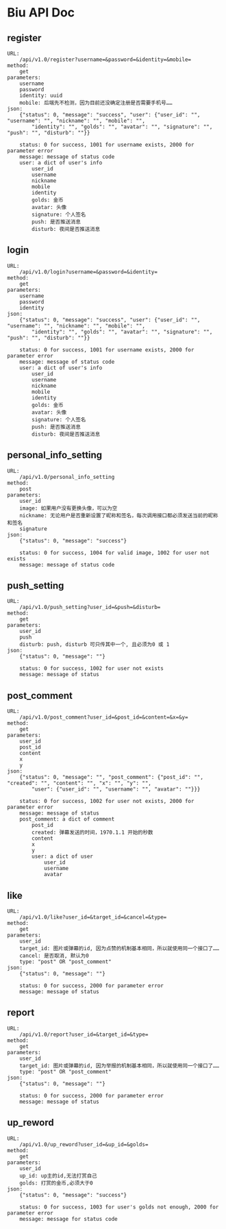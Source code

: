 Biu API Doc
===

register
---
    URL:
        /api/v1.0/register?username=&password=&identity=&mobile=
    method:
        get
    parameters:
        username
        password
        identity: uuid
        mobile: 后端先不检测，因为目前还没确定注册是否需要手机号……
    json:
        {"status": 0, "message": "success", "user": {"user_id": "", "username": "", "nickname": "", "mobile": "",
            "identity": "", "golds": "", "avatar": "", "signature": "", "push": "", "disturb": ""}}
            
        status: 0 for success, 1001 for username exists, 2000 for parameter error
        message: message of status code
        user: a dict of user's info
            user_id
            username
            nickname
            mobile
            identity
            golds: 金币
            avatar: 头像
            signature: 个人签名
            push: 是否推送消息
            disturb: 夜间是否推送消息
            
login
---
    URL:
        /api/v1.0/login?username=&password=&identity=
    method:
        get
    parameters:
        username
        password
        identity
    json:
        {"status": 0, "message": "success", "user": {"user_id": "", "username": "", "nickname": "", "mobile": "",
            "identity": "", "golds": "", "avatar": "", "signature": "", "push": "", "disturb": ""}}
            
        status: 0 for success, 1001 for username exists, 2000 for parameter error
        message: message of status code
        user: a dict of user's info
            user_id
            username
            nickname
            mobile
            identity
            golds: 金币
            avatar: 头像
            signature: 个人签名
            push: 是否推送消息
            disturb: 夜间是否推送消息

personal_info_setting
---
    URL:
        /api/v1.0/personal_info_setting
    method:
        post
    parameters:
        user_id
        image: 如果用户没有更换头像，可以为空
        nickname: 无论用户是否重新设置了昵称和签名，每次调用接口都必须发送当前的昵称和签名
        signature
    json:
        {"status": 0, "message": "success"}
        
        status: 0 for success, 1004 for valid image, 1002 for user not exists
        message: message of status code
        
push_setting
---
    URL:
        /api/v1.0/push_setting?user_id=&push=&disturb=
    method:
        get
    parameters:
        user_id
        push
        disturb: push, disturb 可只传其中一个, 且必须为0 或 1
    json:
        {"status": 0, "message": ""}
        
        status: 0 for success, 1002 for user not exists
        message: message of status
        
post_comment
---
    URL:
        /api/v1.0/post_comment?user_id=&post_id=&content=&x=&y=
    method:
        get
    parameters:
        user_id
        post_id
        content
        x
        y
    json:
        {"status": 0, "message": "", "post_comment": {"post_id": "", "created": "", "content": "", "x": "", "y": "",
            "user": {"user_id": "", "username": "", "avatar": ""}}}
        
        status: 0 for success, 1002 for user not exists, 2000 for parameter error
        message: message of status
        post_comment: a dict of comment
            post_id
            created: 弹幕发送的时间，1970.1.1 开始的秒数
            content
            x
            y
            user: a dict of user
                user_id
                username
                avatar
                
like
---
    URL:
        /api/v1.0/like?user_id=&target_id=&cancel=&type=
    method:
        get
    parameters:
        user_id
        target_id: 图片或弹幕的id, 因为点赞的机制基本相同，所以就使用同一个接口了……
        cancel: 是否取消, 默认为0
        type: "post" OR "post_comment"
    json:
        {"status": 0, "message": ""}
        
        status: 0 for success, 2000 for parameter error
        message: message of status
        
report
---
    URL:
        /api/v1.0/report?user_id=&target_id=&type=
    method:
        get
    parameters:
        user_id
        target_id: 图片或弹幕的id, 因为举报的机制基本相同，所以就使用同一个接口了……
        type: "post" OR "post_comment"
    json:
        {"status": 0, "message": ""}
        
        status: 0 for success, 2000 for parameter error
        message: message of status

up_reword
---
    URL:
        /api/v1.0/up_reword?user_id=&up_id=&golds=
    method:
        get
    parameters:
        user_id
        up_id: up主的id,无法打赏自己
        golds: 打赏的金币,必须大于0
    json:
        {"status": 0, "message": "success"}
        
        status: 0 for success, 1003 for user's golds not enough, 2000 for parameter error
        message: message for status code
        